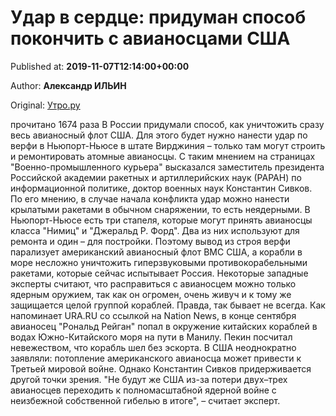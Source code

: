 
# Удар в сердце: придуман способ покончить с авианосцами США

Published at: **2019-11-07T12:14:00+00:00**

Author: **Александр ИЛЬИН**

Original: [Утро.ру](https://utro.ru/army/2019/11/07/1423688.shtml?utm_source=yxnews&utm_medium=desktop&utm_referrer=https%3A%2F%2Fyandex.ru%2Fnews)

прочитано 1674 раза
В России придумали способ, как уничтожить сразу весь авианосный флот США. Для этого будет нужно нанести удар по верфи в Ньюпорт-Ньюсе в штате Вирджиния – только там могут строить и ремонтировать атомные авианосцы.
С таким мнением на страницах "Военно-промышленного курьера" высказался заместитель президента Российской академии ракетных и артиллерийских наук (РАРАН) по информационной политике, доктор военных наук Константин Сивков. По его мнению, в случае начала конфликта удар можно нанести крылатыми ракетами в обычном снаряжении, то есть неядерными.
В Ньюпорт-Ньюсе есть три стапеля, которые могут принять авианосцы класса "Нимиц" и "Джеральд Р. Форд". Два из них используют для ремонта и один – для постройки. Поэтому вывод из строя верфи парализует американский авианосный флот ВМС США, а корабли в море несложно уничтожить гиперзвуковыми противокорабельными ракетами, которые сейчас испытывает Россия.
Некоторые западные эксперты считают, что расправиться с авианосцем можно только ядерным оружием, так как он огромен, очень живуч и к тому же защищается целой группой кораблей.
Правда, так бывает не всегда. Как напоминает URA.RU со ссылкой на Nation News, в конце сентября авианосец "Рональд Рейган" попал в окружение китайских кораблей в водах Южно-Китайского моря на пути в Манилу. Пекин посчитал невежеством, что корабль шел без эскорта.
В США неоднократно заявляли: потопление американского авианосца может привести к Третьей мировой войне. Однако Константин Сивков придерживается другой точки зрения.
"Не будут же США из-за потери двух–трех авианосцев переходить к полномасштабной ядерной войне с неизбежной собственной гибелью в итоге", – считает эксперт.
